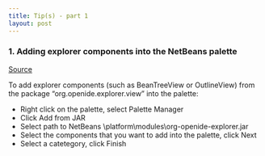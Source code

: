 ```yaml
---
title: Tip(s) - part 1
layout: post
---
```


### 1. Adding explorer components into the NetBeans palette
[Source](https://netbeansrcp.wordpress.com/2009/04/01/adding-explorer-components-into-the-netbeans-palette/)  


To add explorer components (such as BeanTreeView or OutlineView) from the package “org.openide.explorer.view” into the palette:


  -  Right click on the palette, select Palette Manager  
  -  Click Add from JAR  
  -  Select path to NetBeans \platform\modules\org-openide-explorer.jar  
  -  Select the components that you want to add into the palette, click Next  
  -  Select a catetegory, click Finish  
